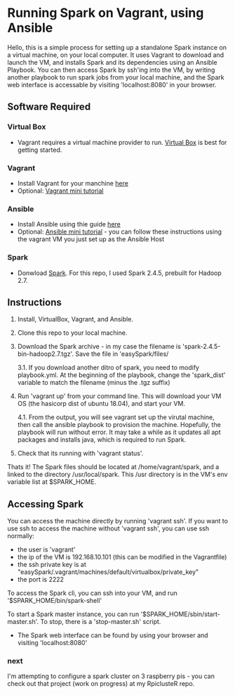 # Running Spark on Vagrant, using Ansible

Hello, this is a simple process for setting up a standalone Spark instance on a virtual machine, on your local computer. It uses Vagrant to download and launch the VM, and installs Spark and its dependencies using an Ansible Playbook. You can then access Spark by ssh'ing into the VM, by writing another playbook to run spark jobs from your local machine, and the Spark web interface is accessable by visiting 'localhost:8080' in your browser.

## Software Required

### Virtual Box
- Vagrant requires a virtual machine provider to run. [Virtual Box](https://www.virtualbox.org/) is best for getting started.  

### Vagrant
- Install Vagrant for your manchine [here](https://www.vagrantup.com/downloads.html)
- Optional: [Vagrant mini tutorial](https://www.vagrantup.com/intro/getting-started/index.html)

### Ansible
- Install Ansible using thie guide [here](https://docs.ansible.com/ansible/latest/installation_guide/intro_installation.html)
- Optional: [Ansible mini tutorial](https://www.digitalocean.com/community/tutorials/how-to-use-ansible-to-install-and-set-up-apache-on-ubuntu-18-04) - you can follow these instructions using the vagrant VM you just set up as the Ansible Host
  
### Spark
- Donwload [Spark](https://spark.apache.org/downloads.html). For this repo, I used Spark 2.4.5, prebuilt for Hadoop 2.7.

## Instructions

1. Install, VirtualBox, Vagrant, and Ansible.
2. Clone this repo to your local machine. 
3. Download the Spark archive - in my case the filename is 'spark-2.4.5-bin-hadoop2.7.tgz'. Save the file in 'easySpark/files/

    3.1. If you download another ditro of spark, you need to modify playbook.yml. At the beginning of the playbook, change the 'spark_dist' variable to match the filename (minus the .tgz suffix)
4. Run 'vagrant up' from your command line. This will download your VM OS (the hasicorp dist of ubuntu 18.04), and start your VM. 
    
    4.1. From the output, you will see vagrant set up the virutal machine, then call the ansible playbook to provision the machine. Hopefully, the playbook will run without error. It may take a while as it updates all apt packages and installs java, which is required to run Spark.
5. Check that its running with 'vagrant status'.


Thats it! The Spark files should be located at /home/vagrant/spark, and a linked to the directory /usr/local/spark. This /usr directory is in the VM's env variable list at $SPARK_HOME.

## Accessing Spark

 You can access the machine directly by running 'vagrant ssh'. If you want to use ssh to access the machine without 'vagrant ssh', you can use ssh normally:
- the user is 'vagrant'
- the ip of the VM is 192.168.10.101 (this can be modified in the Vagrantfile)
- the ssh private key is at "easySpark/.vagrant/machines/default/virtualbox/private_key" 
- the port is 2222

To access the Spark cli, you can ssh into your VM, and run '$SPARK_HOME/bin/spark-shell'

To start a Spark master instance, you can run '$SPARK_HOME/sbin/start-master.sh'. To stop, there is a 'stop-master.sh' script.
- The Spark web interface can be found by using your browser and visiting 'localhost:8080'

### next
I'm attempting to configure a spark cluster on 3 raspberry pis - you can check out that project (work on progress) at my RpiclusteR repo.